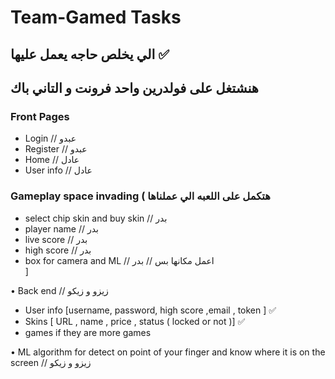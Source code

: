 # Team-Gamed Tasks
## الي يخلص حاجه يعمل عليها ✅
## هنشتغل على فولدرين واحد فرونت و التاني باك 
### Front Pages
- Login // عبدو
- Register // عبدو
- Home // عادل 
- User info // عادل

### Gameplay space invading ( هتكمل على اللعبه الي عملناها
- select chip skin and buy skin  // بدر
- player name  // بدر
- live score  // بدر
- high score  // بدر
- box for camera and ML // اعمل مكانها بس  //  بدر  
 ]

• Back end // زيزو و زيكو
- User info [username,  password, high score ,email , token ] ✅
- Skins [ URL , name , price , status ( locked or not )] ✅
- games if they are more games 

• ML algorithm for detect on point of your finger and know where it is on the screen // زيزو و زيكو 
